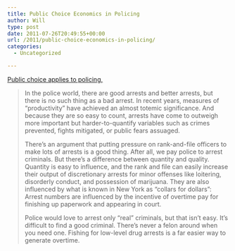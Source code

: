 ```yaml
---
title: Public Choice Economics in Policing
author: Will
type: post
date: 2011-07-26T20:49:55+00:00
url: /2011/public-choice-economics-in-policing/
categories:
  - Uncategorized

---
```

[Public choice applies to policing,][1]

> In the police world, there are good arrests and better arrests, but there is no such thing as a bad arrest. In recent years, measures of “productivity” have achieved an almost totemic significance. And because they are so easy to count, arrests have come to outweigh more important but harder-to-quantify variables such as crimes prevented, fights mitigated, or public fears assuaged.
> 
> There’s an argument that putting pressure on rank-and-file officers to make lots of arrests is a good thing. After all, we pay police to arrest criminals. But there’s a difference between quantity and quality. Quantity is easy to influence, and the rank and file can easily increase their output of discretionary arrests for minor offenses like loitering, disorderly conduct, and possession of marijuana. They are also influenced by what is known in New York as “collars for dollars”: Arrest numbers are influenced by the incentive of overtime pay for finishing up paperwork and appearing in court.
> 
> Police would love to arrest only “real” criminals, but that isn’t easy. It’s difficult to find a good criminal. There’s never a felon around when you need one. Fishing for low-level drug arrests is a far easier way to generate overtime.

 [1]: http://reason.com/archives/2011/06/29/collars-for-dollars